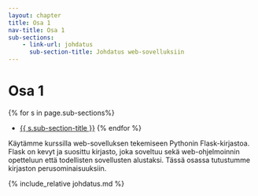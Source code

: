 ```yaml
---
layout: chapter
title: Osa 1
nav-title: Osa 1
sub-sections:
    - link-url: johdatus
      sub-section-title: Johdatus web-sovelluksiin
---
```

# Osa 1

{% for s in page.sub-sections%}
* [{{ s.sub-section-title }}](#{{s.link-url}})
{% endfor %}

Käytämme kurssilla web-sovelluksen tekemiseen Pythonin Flask-kirjastoa. Flask on kevyt ja suosittu kirjasto, joka soveltuu sekä web-ohjelmoinnin opetteluun että todellisten sovellusten alustaksi. Tässä osassa tutustumme kirjaston perusominaisuuksiin.

{% include_relative johdatus.md %}
